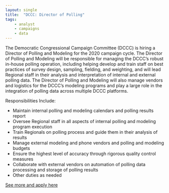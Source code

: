 ```yaml
---
layout: single
title:  "DCCC: Director of Polling"
tags: 
    - analyst
    - campaigns
    - data
---
```


The Democratic Congressional Campaign Committee (DCCC) is hiring a Director of Polling and Modeling for the 2020 campaign cycle. The Director of Polling and Modeling will be responsible for managing the DCCC’s robust in-house polling operation, including helping develop and train staff on best practices of survey design, sampling, fielding, and weighting, and will lead Regional staff in their analysis and interpretation of internal and external polling data. The Director of Polling and Modeling will also manage vendors and logistics for the DCCC’s modeling programs and play a large role in the integration of polling data across multiple DCCC platforms. 

Responsibilities Include:
* Maintain internal polling and modeling calendars and polling results report
* Oversee Regional staff in all aspects of internal polling and modeling program execution
* Train Regionals on polling process and guide them in their analysis of results
* Manage external modeling and phone vendors and polling and modeling budgets
* Ensure the highest level of accuracy through rigorous quality control measures
* Collaborate with external vendors on automation of polling data processing and storage of polling results
* Other duties as needed

[See more and apply here](https://dccc.applytojob.com/apply/VmAanjl5Xn/Director-Of-Polling-And-Modeling?referrer=20190208145928JLMMOIKOX4MGNFTU)
